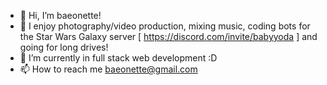 - 👋 Hi, I’m baeonette!
- 👀 I enjoy photography/video production, mixing music, coding bots for the Star Wars Galaxy server [ https://discord.com/invite/babyyoda ] and going for long drives!
- 🌱 I’m currently in full stack web development :D
- 📫 How to reach me baeonette@gmail.com

<!---
Baeonette/Baeonette is a ✨ special ✨ repository because its `README.md` (this file) appears on your GitHub profile.
You can click the Preview link to take a look at your changes.
--->
